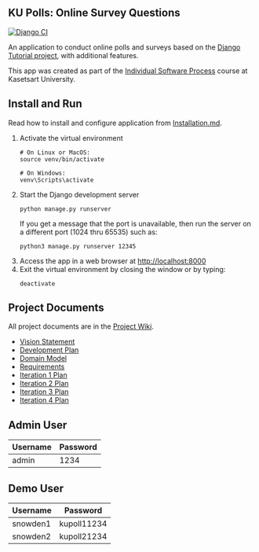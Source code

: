 ## KU Polls: Online Survey Questions 
[![Django CI](https://github.com/PhumrapeeC/ku-polls/actions/workflows/django.yml/badge.svg)](https://github.com/PhumrapeeC/ku-polls/actions/workflows/django.yml)

An application to conduct online polls and surveys based
on the [Django Tutorial project][django-tutorial], with
additional features.

This app was created as part of the [Individual Software Process](
https://cpske.github.io/ISP) course at Kasetsart University.

## Install and Run

Read how to install and configure application from [Installation.md](Installation.md).

1. Activate the virtual environment
   ```
   # On Linux or MacOS:
   source venv/bin/activate
   
   # On Windows:
   venv\Scripts\activate
   ```
2. Start the Django development server
   ```
   python manage.py runserver
   ```
   If you get a message that the port is unavailable, then run the server on a different port (1024 thru 65535) such as:
   ```
   python3 manage.py runserver 12345
   ```
3. Access the app in a web browser at <http://localhost:8000>
4. Exit the virtual environment by closing the window or by typing:
   ```
   deactivate
   ```

## Project Documents

All project documents are in the [Project Wiki](../../wiki/Home).

- [Vision Statement](../../wiki/Vision%20Statement)
- [Development Plan](../../wiki/Development%20Plan)
- [Domain Model](https://github.com/PhumrapeeC/ku-polls/wiki/Domain-Model)
- [Requirements](../../wiki/Requirements)
- [Iteration 1 Plan](https://github.com/PhumrapeeC/ku-polls/wiki/Iteration-1-Plan)
- [Iteration 2 Plan](https://github.com/PhumrapeeC/ku-polls/wiki/Iteration-2-plan)
- [Iteration 3 Plan](https://github.com/PhumrapeeC/ku-polls/wiki/Iteration-3-Plan)
- [Iteration 4 Plan](https://github.com/PhumrapeeC/ku-polls/wiki/Iteration-4-Plan)

[django-tutorial]: TODO-write-the-django-tutorial-URL-here

## Admin User
| Username  | Password        | 
|-----------|-----------------|
|   admin   | 1234 | 

## Demo User
| Username  | Password        | 
|-----------|-----------------|
|   snowden1   | kupoll11234 | 
|   snowden2   | kupoll21234 | 
